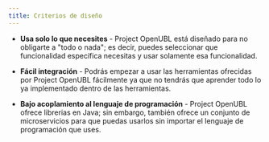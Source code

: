 ```yaml
---
title: Criterios de diseño
---
```


- **Usa solo lo que necesites** - Project OpenUBL está diseñado para no obligarte a "todo o nada"; es decir, puedes seleccionar que funcionalidad específica necesitas y usar solamente esa funcionalidad.

- **Fácil integración** - Podrás empezar a usar las herramientas ofrecidas por Project OpenUBL fácilmente ya que no tendrás que aprender todo lo ya implementado dentro de las herramientas.

- **Bajo acoplamiento al lenguaje de programación** - Project OpenUBL ofrece librerias en Java; sin embargo, también ofrece un conjunto de microservicios para que puedas usarlos sin importar el lenguaje de programación que uses.
